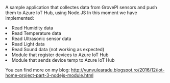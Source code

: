 A sample application that collectes data from GrovePI sensors and push them to Azure IoT Hub, using Node.JS
In this moment we have implemented:
<ls>
<li>Read Humidity data</li>
<li>Read Temperature data</li>
<li>Read Ultrasonic sensor data</li>
<li>Read Light data</li>
<li>Read Sound data (not working as expected)</li>
<li>Module that register devices to Azure IoT Hub</li>
<li>Module that sends device temp to Azure IoT Hub</li>
</ls>

You can find more on my blog: http://vunvulearadu.blogspot.ro/2016/12/iot-home-project-part-3-nodejs-module.html
